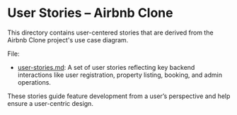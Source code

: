 # User Stories – Airbnb Clone

This directory contains user-centered stories that are derived from the Airbnb Clone project's use case diagram.

File:
- [user-stories.md](user-stories.md): A set of user stories reflecting key backend interactions like user registration, property listing, booking, and admin operations.

These stories guide feature development from a user’s perspective and help ensure a user-centric design.
